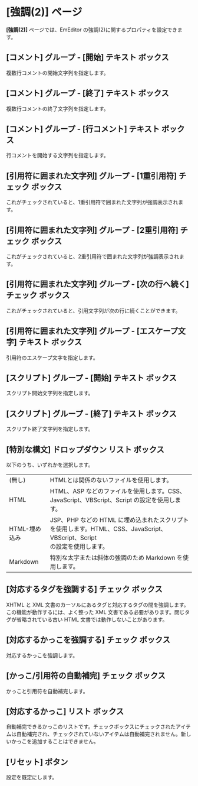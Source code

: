 # \[強調(2)\] ページ

**\[強調(2)\]** ページでは、EmEditor の強調(2)に関するプロパティを設定できます。

## \[コメント\] グループ \- \[開始\] テキスト ボックス

複数行コメントの開始文字列を指定します。

## \[コメント\] グループ \- \[終了\] テキスト ボックス

複数行コメントの終了文字列を指定します。

## \[コメント\] グループ \- \[行コメント\] テキスト ボックス

行コメントを開始する文字列を指定します。

## \[引用符に囲まれた文字列\] グループ \- \[1重引用符\] チェック ボックス

これがチェックされていると、1重引用符で囲まれた文字列が強調表示されます。

## \[引用符に囲まれた文字列\] グループ \- \[2重引用符\] チェック ボックス

これがチェックされていると、2重引用符で囲まれた文字列が強調表示されます。

## \[引用符に囲まれた文字列\] グループ \- \[次の行へ続く\] チェック ボックス

これがチェックされていると、引用文字列が次の行に続くことができます。

## \[引用符に囲まれた文字列\] グループ \- \[エスケープ文字\] テキスト ボックス

引用符のエスケープ文字を指定します。

## \[スクリプト\] グループ \- \[開始\] テキスト ボックス

スクリプト開始文字列を指定します。

## \[スクリプト\] グループ \- \[終了\] テキスト ボックス

スクリプト終了文字列を指定します。

## \[特別な構文\] ドロップダウン リスト ボックス

以下のうち、いずれかを選択します。

|     |     |
| --- | --- |
| (無し) | HTMLとは関係のないファイルを使用します。 |
| HTML | HTML、ASP などのファイルを使用します。CSS、JavaScript、VBScript、Script の設定を使用します。 |
| HTML-埋め込み | JSP、PHP などの HTML に埋め込まれたスクリプトを使用します。HTML、CSS、JavaScript、VBScript、Script <br> の設定を使用します。 |
| Markdown | 特別な太字または斜体の強調のため Markdown を使用します。 |

## \[対応するタグを強調する\] チェック ボックス

XHTML と XML 文書のカーソルにあるタグと対応するタグの間を強調します。この機能が動作するには、よく整った XML 文書である必要があります。閉じタグが省略されている古い HTML 文書では動作しないことがあります。

## \[対応するかっこを強調する\] チェック ボックス

対応するかっこを強調します。

## \[かっこ/引用符の自動補完\] チェック ボックス

かっこと引用符を自動補完します。

## \[対応するかっこ\] リスト ボックス

自動補完できるかっこのリストです。チェックボックスにチェックされたアイテムは自動補完され、チェックされていないアイテムは自動補完されません。新しいかっこを追加することはできません。

## \[リセット\] ボタン

設定を既定にします。

